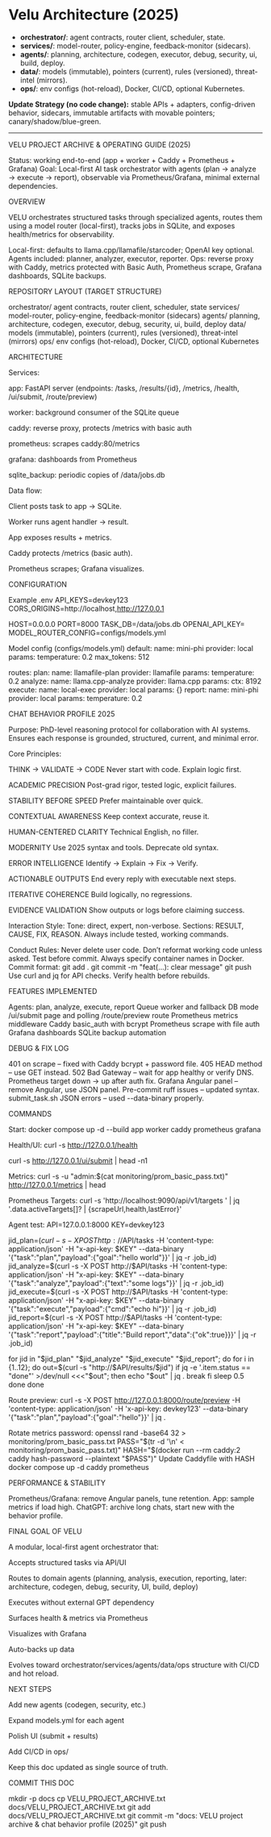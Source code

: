 # Velu Architecture (2025)

- **orchestrator/**: agent contracts, router client, scheduler, state.
- **services/**: model-router, policy-engine, feedback-monitor (sidecars).
- **agents/**: planning, architecture, codegen, executor, debug, security, ui, build, deploy.
- **data/**: models (immutable), pointers (current), rules (versioned), threat-intel (mirrors).
- **ops/**: env configs (hot-reload), Docker, CI/CD, optional Kubernetes.

**Update Strategy (no code change):** stable APIs + adapters, config-driven behavior, sidecars, immutable artifacts with movable pointers; canary/shadow/blue-green.

--------------------------------

VELU PROJECT ARCHIVE & OPERATING GUIDE (2025)

Status: working end-to-end (app + worker + Caddy + Prometheus + Grafana)
Goal: Local-first AI task orchestrator with agents (plan → analyze → execute → report), observable via Prometheus/Grafana, minimal external dependencies.

OVERVIEW

VELU orchestrates structured tasks through specialized agents, routes them using a model router (local-first), tracks jobs in SQLite, and exposes health/metrics for observability.

Local-first: defaults to llama.cpp/llamafile/starcoder; OpenAI key optional.
Agents included: planner, analyzer, executor, reporter.
Ops: reverse proxy with Caddy, metrics protected with Basic Auth, Prometheus scrape, Grafana dashboards, SQLite backups.

REPOSITORY LAYOUT (TARGET STRUCTURE)

orchestrator/ agent contracts, router client, scheduler, state
services/ model-router, policy-engine, feedback-monitor (sidecars)
agents/ planning, architecture, codegen, executor, debug, security, ui, build, deploy
data/ models (immutable), pointers (current), rules (versioned), threat-intel (mirrors)
ops/ env configs (hot-reload), Docker, CI/CD, optional Kubernetes

ARCHITECTURE

Services:

app: FastAPI server (endpoints: /tasks, /results/{id}, /metrics, /health, /ui/submit, /route/preview)

worker: background consumer of the SQLite queue

caddy: reverse proxy, protects /metrics with basic auth

prometheus: scrapes caddy:80/metrics

grafana: dashboards from Prometheus

sqlite_backup: periodic copies of /data/jobs.db

Data flow:

Client posts task to app → SQLite.

Worker runs agent handler → result.

App exposes results + metrics.

Caddy protects /metrics (basic auth).

Prometheus scrapes; Grafana visualizes.

CONFIGURATION

Example .env
API_KEYS=devkey123
CORS_ORIGINS=http://localhost,http://127.0.0.1

HOST=0.0.0.0
PORT=8000
TASK_DB=/data/jobs.db
OPENAI_API_KEY=
MODEL_ROUTER_CONFIG=configs/models.yml

Model config (configs/models.yml)
default:
name: mini-phi
provider: local
params:
temperature: 0.2
max_tokens: 512

routes:
plan:
name: llamafile-plan
provider: llamafile
params:
temperature: 0.2
analyze:
name: llama.cpp-analyze
provider: llama.cpp
params:
ctx: 8192
execute:
name: local-exec
provider: local
params: {}
report:
name: mini-phi
provider: local
params:
temperature: 0.2

CHAT BEHAVIOR PROFILE 2025

Purpose:
PhD-level reasoning protocol for collaboration with AI systems. Ensures each response is grounded, structured, current, and minimal error.

Core Principles:

THINK → VALIDATE → CODE
Never start with code. Explain logic first.

ACADEMIC PRECISION
Post-grad rigor, tested logic, explicit failures.

STABILITY BEFORE SPEED
Prefer maintainable over quick.

CONTEXTUAL AWARENESS
Keep context accurate, reuse it.

HUMAN-CENTERED CLARITY
Technical English, no filler.

MODERNITY
Use 2025 syntax and tools. Deprecate old syntax.

ERROR INTELLIGENCE
Identify → Explain → Fix → Verify.

ACTIONABLE OUTPUTS
End every reply with executable next steps.

ITERATIVE COHERENCE
Build logically, no regressions.

EVIDENCE VALIDATION
Show outputs or logs before claiming success.

Interaction Style:
Tone: direct, expert, non-verbose.
Sections: RESULT, CAUSE, FIX, REASON.
Always include tested, working commands.

Conduct Rules:
Never delete user code.
Don’t reformat working code unless asked.
Test before commit.
Always specify container names in Docker.
Commit format:
git add .
git commit -m "feat(...): clear message"
git push
Use curl and jq for API checks.
Verify health before rebuilds.

FEATURES IMPLEMENTED

Agents: plan, analyze, execute, report
Queue worker and fallback DB mode
/ui/submit page and polling
/route/preview route
Prometheus metrics middleware
Caddy basic_auth with bcrypt
Prometheus scrape with file auth
Grafana dashboards
SQLite backup automation

DEBUG & FIX LOG

401 on scrape – fixed with Caddy bcrypt + password file.
405 HEAD method – use GET instead.
502 Bad Gateway – wait for app healthy or verify DNS.
Prometheus target down → up after auth fix.
Grafana Angular panel – remove Angular, use JSON panel.
Pre-commit ruff issues – updated syntax.
submit_task.sh JSON errors – used --data-binary properly.

COMMANDS

Start:
docker compose up -d --build app worker caddy prometheus grafana

Health/UI:
curl -s http://127.0.0.1/health

curl -s http://127.0.0.1/ui/submit
 | head -n1

Metrics:
curl -s -u "admin:$(cat monitoring/prom_basic_pass.txt)" http://127.0.0.1/metrics
 | head

Prometheus Targets:
curl -s 'http://localhost:9090/api/v1/targets
' | jq '.data.activeTargets[]? | {scrapeUrl,health,lastError}'

Agent test:
API=127.0.0.1:8000
KEY=devkey123

jid_plan=$(curl -s -X POST http://$API/tasks -H 'content-type: application/json' -H "x-api-key: $KEY" --data-binary '{"task":"plan","payload":{"goal":"hello world"}}' | jq -r .job_id)
jid_analyze=$(curl -s -X POST http://$API/tasks -H 'content-type: application/json' -H "x-api-key: $KEY" --data-binary '{"task":"analyze","payload":{"text":"some logs"}}' | jq -r .job_id)
jid_execute=$(curl -s -X POST http://$API/tasks -H 'content-type: application/json' -H "x-api-key: $KEY" --data-binary '{"task":"execute","payload":{"cmd":"echo hi"}}' | jq -r .job_id)
jid_report=$(curl -s -X POST http://$API/tasks -H 'content-type: application/json' -H "x-api-key: $KEY" --data-binary '{"task":"report","payload":{"title":"Build report","data":{"ok":true}}}' | jq -r .job_id)

for jid in "$jid_plan" "$jid_analyze" "$jid_execute" "$jid_report"; do
for i in {1..12}; do
out=$(curl -s "http://$API/results/$jid")
if jq -e '.item.status == "done"' >/dev/null <<<"$out"; then
echo "$out" | jq .
break
fi
sleep 0.5
done
done

Route preview:
curl -s -X POST http://127.0.0.1:8000/route/preview
 -H 'content-type: application/json' -H 'x-api-key: devkey123' --data-binary '{"task":"plan","payload":{"goal":"hello"}}' | jq .

Rotate metrics password:
openssl rand -base64 32 > monitoring/prom_basic_pass.txt
PASS="$(tr -d '\n' < monitoring/prom_basic_pass.txt)"
HASH="$(docker run --rm caddy:2 caddy hash-password --plaintext "$PASS")"
Update Caddyfile with HASH
docker compose up -d caddy prometheus

PERFORMANCE & STABILITY

Prometheus/Grafana: remove Angular panels, tune retention.
App: sample metrics if load high.
ChatGPT: archive long chats, start new with the behavior profile.

FINAL GOAL OF VELU

A modular, local-first agent orchestrator that:

Accepts structured tasks via API/UI

Routes to domain agents (planning, analysis, execution, reporting, later: architecture, codegen, debug, security, UI, build, deploy)

Executes without external GPT dependency

Surfaces health & metrics via Prometheus

Visualizes with Grafana

Auto-backs up data

Evolves toward orchestrator/services/agents/data/ops structure with CI/CD and hot reload.

NEXT STEPS

Add new agents (codegen, security, etc.)

Expand models.yml for each agent

Polish UI (submit + results)

Add CI/CD in ops/

Keep this doc updated as single source of truth.

COMMIT THIS DOC

mkdir -p docs
cp VELU_PROJECT_ARCHIVE.txt docs/VELU_PROJECT_ARCHIVE.txt
git add docs/VELU_PROJECT_ARCHIVE.txt
git commit -m "docs: VELU project archive & chat behavior profile (2025)"
git push


